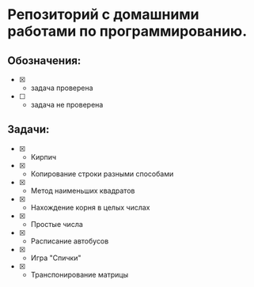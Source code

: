 # Репозиторий с домашними работами по программированию.
## Обозначения:
- [x] - задача проверена
- [ ] - задача не проверена
## Задачи:
- [x] - Кирпич
- [x] - Копирование строки разными способами
- [x] - Метод наименьших квадратов
- [x] - Нахождение корня в целых числах
- [x] - Простые числа
- [x] - Расписание автобусов
- [x] - Игра "Спички"
- [x] - Транспонирование матрицы
